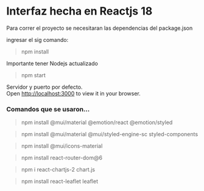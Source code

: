# Interfaz hecha en Reactjs 18

Para correr el proyecto se necesitaran las dependencias del package.json

ingresar el sig comando:
>npm install

Importante tener Nodejs actualizado


>npm start

Servidor y puerto por defecto.\
Open [http://localhost:3000](http://localhost:3000) to view it in your browser.



### Comandos que se usaron...

>npm install @mui/material @emotion/react @emotion/styled

>npm install @mui/material @mui/styled-engine-sc styled-components

>npm install @mui/icons-material

>npm install react-router-dom@6

>npm i react-chartjs-2 chart.js

>npm install react-leaflet leaflet

